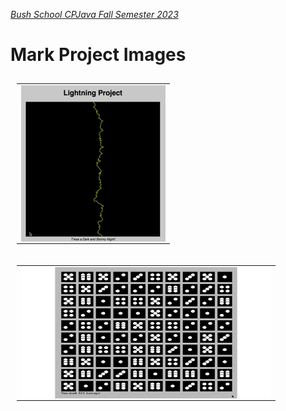 [_Bush School CPJava Fall Semester 2023_](https://chandrunarayan.github.io/cpjava/)


# Mark Project Images

<table style="padding:10px">
<tr>
    
 
  <td>
    <img src="./giftable/gus.gif" align="right" alt="2" width = 231px height = 250px>
  </td>

<table style="padding:10px">
<tr>


  <td>
    <img src="./giftable/gus2.gif" align="right" alt="2" width = 400px height = 210px>
  </td>

</tr>
</table>


